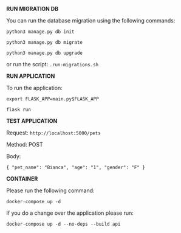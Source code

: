 **RUN MIGRATION DB**

You can run the database migration using the following commands:

`python3 manage.py db init`

`python3 manage.py db migrate`

`python3 manage.py db upgrade`

or run the script: `.run-migrations.sh`

**RUN APPLICATION**

To run the application:

`export FLASK_APP=main.py$FLASK_APP`

`flask run`

**TEST APPLICATION**

Request: `http://localhost:5000/pets`

Method: POST

Body: 

`
{
    "pet_name": "Bianca",
    "age": "1",
    "gender": "F"
}
`

**CONTAINER**

Please run the following command:

`docker-compose up -d`

If you do a change over the application please run:

`docker-compose up -d --no-deps --build api`



